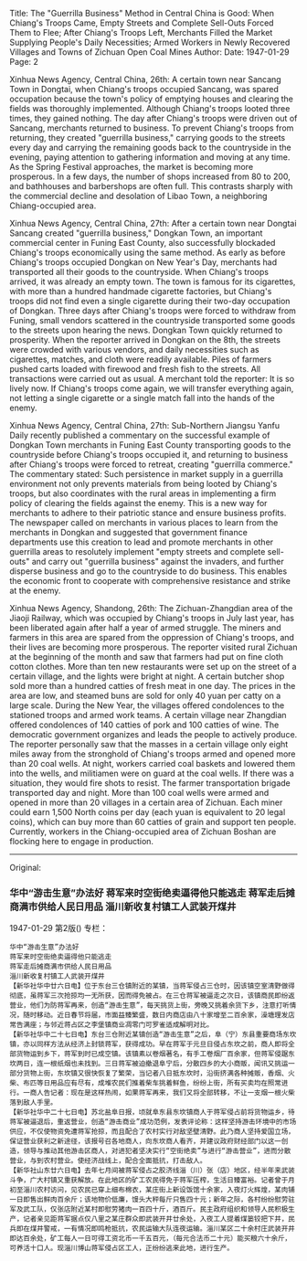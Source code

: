 Title: The "Guerrilla Business" Method in Central China is Good: When Chiang's Troops Came, Empty Streets and Complete Sell-Outs Forced Them to Flee; After Chiang's Troops Left, Merchants Filled the Market Supplying People's Daily Necessities; Armed Workers in Newly Recovered Villages and Towns of Zichuan Open Coal Mines
Author: 
Date: 1947-01-29
Page: 2

Xinhua News Agency, Central China, 26th: A certain town near Sancang Town in Dongtai, when Chiang's troops occupied Sancang, was spared occupation because the town's policy of emptying houses and clearing the fields was thoroughly implemented. Although Chiang's troops looted three times, they gained nothing. The day after Chiang's troops were driven out of Sancang, merchants returned to business. To prevent Chiang's troops from returning, they created "guerrilla business," carrying goods to the streets every day and carrying the remaining goods back to the countryside in the evening, paying attention to gathering information and moving at any time. As the Spring Festival approaches, the market is becoming more prosperous. In a few days, the number of shops increased from 80 to 200, and bathhouses and barbershops are often full. This contrasts sharply with the commercial decline and desolation of Libao Town, a neighboring Chiang-occupied area.

Xinhua News Agency, Central China, 27th: After a certain town near Dongtai Sancang created "guerrilla business," Dongkan Town, an important commercial center in Funing East County, also successfully blockaded Chiang's troops economically using the same method. As early as before Chiang's troops occupied Dongkan on New Year's Day, merchants had transported all their goods to the countryside. When Chiang's troops arrived, it was already an empty town. The town is famous for its cigarettes, with more than a hundred handmade cigarette factories, but Chiang's troops did not find even a single cigarette during their two-day occupation of Dongkan. Three days after Chiang's troops were forced to withdraw from Funing, small vendors scattered in the countryside transported some goods to the streets upon hearing the news. Dongkan Town quickly returned to prosperity. When the reporter arrived in Dongkan on the 8th, the streets were crowded with various vendors, and daily necessities such as cigarettes, matches, and cloth were readily available. Piles of farmers pushed carts loaded with firewood and fresh fish to the streets. All transactions were carried out as usual. A merchant told the reporter: It is so lively now. If Chiang's troops come again, we will transfer everything again, not letting a single cigarette or a single match fall into the hands of the enemy.

Xinhua News Agency, Central China, 27th: Sub-Northern Jiangsu Yanfu Daily recently published a commentary on the successful example of Dongkan Town merchants in Funing East County transporting goods to the countryside before Chiang's troops occupied it, and returning to business after Chiang's troops were forced to retreat, creating "guerrilla commerce." The commentary stated: Such persistence in market supply in a guerrilla environment not only prevents materials from being looted by Chiang's troops, but also coordinates with the rural areas in implementing a firm policy of clearing the fields against the enemy. This is a new way for merchants to adhere to their patriotic stance and ensure business profits. The newspaper called on merchants in various places to learn from the merchants in Dongkan and suggested that government finance departments use this creation to lead and promote merchants in other guerrilla areas to resolutely implement "empty streets and complete sell-outs" and carry out "guerrilla business" against the invaders, and further disperse business and go to the countryside to do business. This enables the economic front to cooperate with comprehensive resistance and strike at the enemy.

Xinhua News Agency, Shandong, 26th: The Zichuan-Zhangdian area of the Jiaoji Railway, which was occupied by Chiang's troops in July last year, has been liberated again after half a year of armed struggle. The miners and farmers in this area are spared from the oppression of Chiang's troops, and their lives are becoming more prosperous. The reporter visited rural Zichuan at the beginning of the month and saw that farmers had put on fine cloth cotton clothes. More than ten new restaurants were set up on the street of a certain village, and the lights were bright at night. A certain butcher shop sold more than a hundred catties of fresh meat in one day. The prices in the area are low, and steamed buns are sold for only 40 yuan per catty on a large scale. During the New Year, the villages offered condolences to the stationed troops and armed work teams. A certain village near Zhangdian offered condolences of 140 catties of pork and 100 catties of wine. The democratic government organizes and leads the people to actively produce. The reporter personally saw that the masses in a certain village only eight miles away from the stronghold of Chiang's troops armed and opened more than 20 coal wells. At night, workers carried coal baskets and lowered them into the wells, and militiamen were on guard at the coal wells. If there was a situation, they would fire shots to resist. The farmer transportation brigade transported day and night. More than 100 coal wells were armed and opened in more than 20 villages in a certain area of Zichuan. Each miner could earn 1,500 North coins per day (each yuan is equivalent to 20 legal coins), which can buy more than 60 catties of grain and support ten people. Currently, workers in the Chiang-occupied area of Zichuan Boshan are flocking here to engage in production.



<hr /> 

Original: 


### 华中“游击生意”办法好  蒋军来时空街绝卖逼得他只能逃走  蒋军走后摊商满市供给人民日用品  淄川新收复村镇工人武装开煤井

1947-01-29
第2版()
专栏：

    华中“游击生意”办法好
    蒋军来时空街绝卖逼得他只能逃走
    蒋军走后摊商满市供给人民日用品
    淄川新收复村镇工人武装开煤井
    【新华社华中廿六日电】位于东台三仓镇附近的某镇，当蒋军侵占三仓时，因该镇空室清野做得彻底，虽蒋军三次抢掠均一无所获，因而得免被占。在三仓蒋军被逼走之次日，该镇商民即纷返营业，他们为防蒋军再来，创造“游击生意”，每天挑货上街，旁晚又挑着余货下乡，注意打听情况，随时移动。近日春节将届，市面益臻繁盛，数日内商店由八十家增至二百余家，澡塘理发店常告满座；与邻近蒋占区之李堡镇商业凋零门可罗雀适成解明对比。
    【新华社华中二十七日电】东台三仓附近某镇创造“游击生意”之后，阜（宁）东县重要商场东坎镇，亦以同样方法从经济上封锁蒋军，获得成功。早在蒋军于元旦日侵占东坎之前，商人即将全部货物运到乡下，蒋军到时已成空镇。该镇素以卷烟著名，有手工卷烟厂百余家，但蒋军侵踞东坎两日，连一根纸烟也未找到。三日蒋军被迫撤退阜宁后，分散四乡的大小商贩，闻讯又挑运一部分货物上街，东坎镇又很快恢复了繁荣，当记者八日抵东坎时，沿街挤满各种摊贩，香烟、火柴、布匹等日用品应有尽有，成堆农民们推着柴车挑着鲜鱼，纷纷上街，所有买卖均在照常进行。一商人告记者：现在是这样热闹，如果蒋军再来，我们又将全部转移，不让一支烟一根火柴落到敌人手里。
    【新华社华中二十七日电】苏北盐阜日报，顷就阜东县东坎镇商人于蒋军侵占前将货物运乡，待蒋军被逼退后，重返营业，创造“游击商业”成功范例，发表评论称：这样坚持游击环境中的市场供应，不仅使物资免遭蒋军抢掠，而且配合了农村实行对敌坚壁清野。此乃商人坚持爱国立场，保证营业获利之新途径，该报号召各地商人，向东坎商人看齐，并建议政府财经部门以这一创造，领导与推动其他游击区商人，对进犯者坚决实行“空街绝卖”与进行“游击营业”，进而分散营业，与到农村营业。使经济战线上，配合全面抵抗，打击敌人。
    【新华社山东廿六日电】去年七月间被蒋军侵占之胶济线淄（川）张（店）地区，经半年来武装斗争，广大村镇又重获解放。在此地区的矿工农民得免于蒋军压榨，生活日臻富裕。记者曾于月初至淄川农村访问，见农民已穿上细布棉衣，某庄街上新设饭馆十余家，入夜灯火辉煌，某肉铺一日即售出鲜肉百余斤；该地物价低廉，馒头大秤每斤只售四十元；新年之际，各村纷纷慰劳驻军及武工队，仅张店附近某村即慰劳猪肉一百四十斤，酒百斤。民主政府组织和领导人民积极生产，记者亲见距蒋军据点仅八里之某庄群众即武装开井廿余处，入夜工人提着煤篓铰把下井，民兵即在煤井警戒，一有情况即鸣枪抵抗，农民运输大队连夜运输。淄川某区二十余村庄武装开井即达百余处，矿工每人一日可得工资北币一千五百元，（每元合法币二十元）能买粮六十余斤，可养活十口人。现淄川博山蒋军侵占区工人，正纷纷逃来此地，进行生产。
